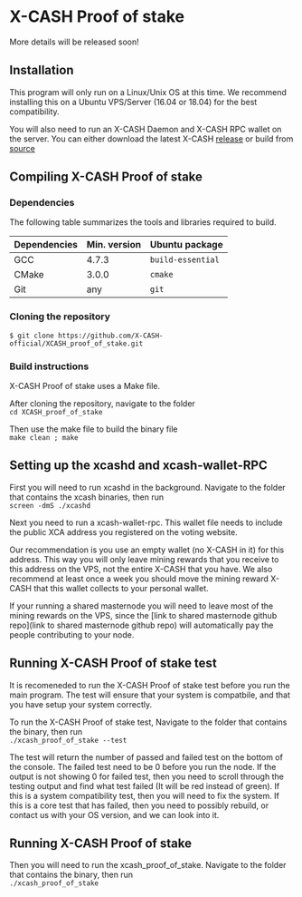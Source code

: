 # X-CASH Proof of stake

More details will be released soon!

## Installation

This program will only run on a Linux/Unix OS at this time. We recommend installing this on a Ubuntu VPS/Server (16.04 or 18.04) for the best compatibility.

You will also need to run an X-CASH Daemon and X-CASH RPC wallet on the server. You can either download the latest X-CASH [release](https://github.com/X-CASH-official/X-CASH/releases) or build from [source](https://github.com/X-CASH-official/X-CASH#compiling-x-cash-from-source)



## Compiling X-CASH Proof of stake



### Dependencies

The following table summarizes the tools and libraries required to build. 

| Dependencies                                 | Min. version  | Ubuntu package            |
| -------------------------------------------- | ------------- | ------------------------- |
| GCC                                          | 4.7.3         | `build-essential`         | 
| CMake                                        | 3.0.0         | `cmake`                   | 
| Git      		                       | any           | `git`                     |



### Cloning the repository

`$ git clone https://github.com/X-CASH-official/XCASH_proof_of_stake.git`



### Build instructions

X-CASH Proof of stake uses a Make file.

After cloning the repository, navigate to the folder  
`cd XCASH_proof_of_stake`

Then use the make file to build the binary file  
`make clean ; make`



## Setting up the xcashd and xcash-wallet-RPC

First you will need to run xcashd in the background. Navigate to the folder that contains the xcash binaries, then run  
`screen -dmS ./xcashd`

Next you need to run a xcash-wallet-rpc. This wallet file needs to include the public XCA address you registered on the voting website.

Our recommendation is you use an empty wallet (no X-CASH in it) for this address. This way you will only leave mining rewards that you receive to this address on the VPS, not the entire X-CASH that you have. We also recommend at least once a week you should move the mining reward X-CASH that this wallet collects to your personal wallet.

If your running a shared masternode you will need to leave most of the mining rewards on the VPS, since the [link to shared masternode github repo](link to shared masternode github repo) will automatically pay the people contributing to your node.



## Running X-CASH Proof of stake test
It is recomeneded to run the X-CASH Proof of stake test before you run the main program. The test will ensure that your system is compatbile, and that you have setup your system correctly.

To run the X-CASH Proof of stake test, Navigate to the folder that contains the binary, then run  
`./xcash_proof_of_stake --test`

The test will return the number of passed and failed test on the bottom of the console. The failed test need to be 0 before you run the node. If the output is not showing 0 for failed test, then you need to scroll through the testing output and find what test failed (It will be red instead of green). If this is a system compatibility test, then you will need to fix the system. If this is a core test that has failed, then you need to possibly rebuild, or contact us with your OS version, and we can look into it.



## Running X-CASH Proof of stake
Then you will need to run the xcash_proof_of_stake. Navigate to the folder that contains the binary, then run  
`./xcash_proof_of_stake`